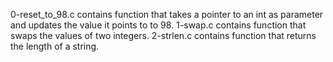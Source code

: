 0-reset_to_98.c contains function that takes a pointer to an int as parameter and updates the value it points to to 98.
1-swap.c contains function that swaps the values of two integers.
2-strlen.c contains function that returns the length of a string.

